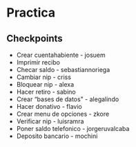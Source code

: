 # Practica

## Checkpoints
* Crear cuentahabiente - josuem
* Imprimir recibo
* Checar saldo - sebastiannoriega
* Cambiar nip - criss
* Bloquear nip - alexa
* Hacer retiro - sabino
* Crear “bases de datos" - alegalindo
* Hacer donativo - flavio
* Crear menu de opciones - zkore
* Verificar nip - luisramra
* Poner saldo telefonico - jorgeruvalcaba
* Deposito bancario - mochini
